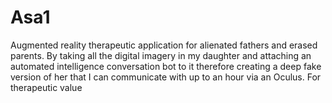 # Asa1
Augmented reality therapeutic application for alienated fathers and erased parents. By taking all the digital imagery in my daughter and attaching an automated intelligence conversation bot to it therefore creating a deep fake version of her that I can communicate with up to an hour via an Oculus. For therapeutic value
